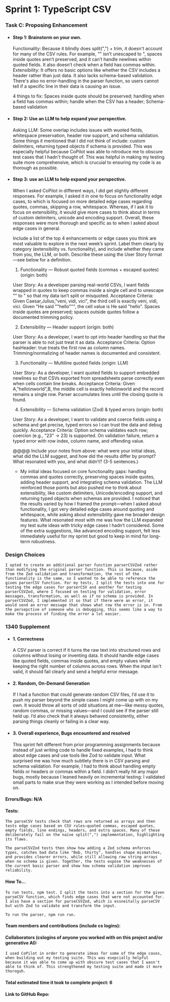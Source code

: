# Sprint 1: TypeScript CSV

### Task C: Proposing Enhancement

- #### Step 1: Brainstorm on your own.
    Functionality: Because it blindly does split(",") + trim, it doesn't account for many of the CSV rules. For example, "" isn’t unescaped to ", spaces inside quotes aren’t preserved, and it can’t handle newlines within quoted fields. It also doesn’t check when a field has
    commas within.
    Extensibility: It offers no basic options like whether the CSV includes a header rather than just data. It also lacks schema-based validation. There's also no error-handling in the parser function, so users cannot tell if a specific line in their data is causing
    an issue.

    4 things to fix: Spaces inside quote should be preserved; handling when a field has commas within; handle when the CSV has a header;
    Schema-based validation

- #### Step 2: Use an LLM to help expand your perspective.
    Asking LLM: Some overlap includes issues with wuoted fields, whitespace preservation, header row support, and schema validation. Some
    things it mentioned that I did not think of include: custom delimiters, returning typed objects if schema is provided. This was especially helpful because CoPilot was able to nitroduce me to obscure test cases that I hadn't thought of. This was helpful in
    making my testing suite more comprehensive, which is crucuial to ensuring my code is as thorough as possible.

- #### Step 3: use an LLM to help expand your perspective.

    When I asked CoPilot in different ways, I did get slightly different responses. For example, I asked it in one to focus on functionality edge cases, to which is focused on more detailed edge cases regarding quotes, commas, skipping a row, whitespace.
    Whereas, if I ask it to focus on extensibility, it would give more cases to think about in terms of custom delimiters, unicode and
    encoding support. Overall, these responses were more thorough and specific as to when I asked about edge cases in general.

    Include a list of the top 4 enhancements or edge cases you think are most valuable to explore in the next week’s sprint. Label them clearly by category (extensibility vs. functionality), and include whether they came from you, the LLM, or both. Describe these using the User Story format—see below for a definition. 
    
    1) Functionality — Robust quoted fields (commas + escaped quotes) (origin: both)

    User Story:
    As a developer parsing real-world CSVs, I want fields wrapped in quotes to keep commas inside a single cell and to unescape "" to " so that my data isn’t split or misquoted.
    Acceptance Criteria:
    Given Caesar,Julius,"veni, vidi, vici", the third cell is exactly veni, vidi, vici.
    Given "He said ""hello""", the cell value is He said "hello".
    Spaces inside quotes are preserved; spaces outside quotes follow a documented trimming policy.

    2) Extensibility — Header support (origin: both)

    User Story:
    As a developer, I want to opt into header handling so that the parser is able to not just treat it as data.
    Acceptance Criteria:
    Option hasHeader: true treats the first row as column names.
    Trimming/normalizing of header names is documented and consistent.
    
    3) Functionality — Multiline quoted fields (origin: LLM)

    User Story:
    As a developer, I want quoted fields to support embedded newlines so that CSVs exported from spreadsheets parse correctly even when cells contain line breaks.
    Acceptance Criteria:
    Given A,"hello\nworld",B, the middle cell is exactly hello\nworld and the record remains a single row.
    Parser accumulates lines until the closing quote is found.
    
    4) Extensibility — Schema validation (Zod) & typed errors (origin: both)

    User Story:
    As a developer, I want to validate and coerce fields using a schema and get precise, typed errors so I can trust the data and debug quickly.
    Acceptance Criteria:
    Option schema validates each row; coercion (e.g., "23" → 23) is supported.
    On validation failure, return a typed error with row index, column name, and offending value.

    @@@@ Include your notes from above: what were your initial ideas, what did the LLM suggest, and how did the results differ by prompt? What resonated with you, and what didn’t? (3-5 sentences.) 

    - My initial ideas focused on core functionality gaps: handling commas and quotes correctly, preserving spaces inside quotes, adding header support, and integrating schema validation. The LLM reinforced those points but also pushed me to think about extensibility, like custom delimiters, Unicode/encoding support, and returning typed objects when schemas are provided. I noticed that the results varied by how I framed the prompt—when I asked about functionality, I got very detailed edge cases around quoting and whitespace, while asking about extensibility gave me broader design features. What resonated most with me was how the LLM expanded my test suite ideas with tricky edge cases I hadn’t considered. Some of the extra suggestions, like advanced encoding support, felt less immediately useful for my sprint but good to keep in mind for long-term robustness.



### Design Choices
    I opted to create an additional parser function parserCSVZod rather than modifying the original parser function. This is because, aside from the Zod validation and transformation, the rest of the functionality is the same, so I wanted to be able to reference the given parserCSV function. For my tests, I split the tests into one for testing the edge cases for parserCSV and another for testing parserCSVZod, where I focused on testing for validation, error messages, transformation, as well as if no schema is provided. In parserCSVZod, I implemented it so that if there were an error, it would send an error message that shows what row the error is in. From the persepctive of someone who is debugging, this seems like a way to make the process of finding the error a lot easier.


### 1340 Supplement

- #### 1. Correctness
    A CSV parser is correct if it turns the raw text into structured rows and columns without losing or inventing data. It should handle edge cases like quoted fields, commas inside quotes, and empty values while keeping the right number of columns across rows. When the input isn't valid, it should fail clearly and send a helpful error message.

- #### 2. Random, On-Demand Generation
    If I had a function that could generate random CSV files, I’d use it to push my parser beyond the simple cases I might come up with on my own. It would throw all sorts of odd situations at me—like messy quotes, random commas, or missing values—and I could see if the parser still held up. I’d also check that it always behaved consistently, either parsing things cleanly or failing in a clear way.

- #### 3. Overall experience, Bugs encountered and resolved
    This sprint felt different from prior programming assignments because instead of just writing code to handle fixed examples, I had to think about edge cases and use tools like Zod to validate input. What surprised me was how much subtlety there is in CSV parsing and schema validation. For example, I had to think about handling empty fields or headers or commas within a field. I didn’t really hit any major bugs, mostly because I leaned heavily on incremental testing: I validated small parts to make srue they were working as I intended before moving on.
#### Errors/Bugs: N/A
#### Tests:
    The parseCSV tests check that rows are returned as arrays and then tests edge cases based on CSV rules—quoted commas, escaped quotes, empty fields, line endings, headers, and extra spaces. Many of these deliberately fail on the naïve split(",") implementation, highlighting its flaws. 

    The parseCSVZod tests then show how adding a Zod schema enforces types, catches bad data like "Bob, thirty", handles shape mismatches, and provides clearer errors, while still allowing raw string arrays when no schema is given. Together, the tests expose the weaknesses of the current basic parser and show how schema validation improves reliability.
#### How To…
    To run tests, npm test. I split the tests into a section for the given parseCSV function, which finds edge cases that were not accounted for. I also have a section for parseCSVZod, which is essneitally parseCSV but with Zod to validate and transform the input.

    To run the parser, npm run run.

#### Team members and contributions (include cs logins):

#### Collaborators (cslogins of anyone you worked with on this project and/or generative AI): 
    I used CoPilot in order to generate ideas for some of the edge cases, when building out my testing suite. This was esepcially helpful because it was able to come up with obscure test cases that I wasn't able to think of. This strengthened my testing suite and made it more thoroguh.

#### Total estimated time it took to complete project: 6
#### Link to GitHub Repo:  
